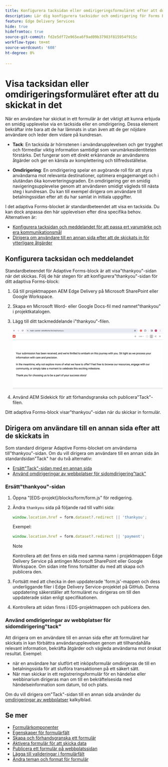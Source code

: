 ```yaml
---
title: Konfigurera tacksidan eller omdirigeringsformuläret efter att du skickat det
description: Lär dig konfigurera tacksidor och omdirigering för Forms Block för att optimera användarupplevelsen och effektivisera användarresorna.
feature: Edge Delivery Services
hide: true
hidefromtoc: true
source-git-commit: fd2e5df72e965ea6f9ad09b37983f815954f915c
workflow-type: tm+mt
source-wordcount: '608'
ht-degree: 0%

---
```



# Visa tacksidan eller omdirigeringsformuläret efter att du skickat in det

När en användare har skickat in ett formulär är det viktigt att kunna erbjuda en smidig upplevelse via en tacksida eller en omdirigering. Dessa element bekräftar inte bara att de har lämnats in utan även att de ger nöjdare användare och leder dem vidare på kundresan.

* **Tack**: En tacksida är hörnstenen i användarupplevelsen och ger trygghet och förmedlar viktig information samtidigt som varumärkesidentiteten förstärks. Det fungerar som ett direkt erkännande av användarens åtgärder och ger en känsla av komplettering och tillfredsställelse.

* **Omdirigering**: En omdirigering spelar en avgörande roll för att styra användarna mot relevanta destinationer, optimera engagemanget och i slutändan öka konverteringsgraden. En omdirigering ger en smidig navigeringsupplevelse genom att användaren smidigt vägleds till nästa steg i kundresan. Du kan till exempel dirigera om användare till betalningssidan efter att du har samlat in initiala uppgifter.

I det adaptiva Forms-blocket är standardbeteendet att visa en tacksida. Du kan dock anpassa den här upplevelsen efter dina specifika behov. Alternativen är:

* [Konfigurera tacksidan och meddelandet för att passa ert varumärke och era kommunikationsmål](#configuring-the-thank-you-page-and-message)
* [Dirigera om användare till en annan sida efter att de skickats in för ytterligare åtgärder](#redirect-users-to-another-page-post-submission)

## Konfigurera tacksidan och meddelandet

Standardbeteendet för Adaptive Forms-block är att visa&quot;thankyou&quot;-sidan när det skickas. Följ de här stegen för att konfigurera&quot;thankyou&quot;-sidan för ditt adaptiva Forms-block:

1. Gå till projektmappen AEM Edge Delivery på Microsoft SharePoint eller Google Workspace.
1. Skapa en Microsoft Word- eller Google Docs-fil med namnet&quot;thankyou&quot; i projektkatalogen.
1. Lägg till ditt tackmeddelande i&quot;thankyou&quot;-filen. </br>

   ![Exempel på tacksida](/help/edge/assets/sample-thankyou-page.png)

1. Använd AEM Sidekick för att förhandsgranska och publicera&quot;Tack&quot;-filen.

Ditt adaptiva Forms-block visar&quot;thankyou&quot;-sidan när du skickar in formulär.

## Dirigera om användare till en annan sida efter att de skickats in

Som standard dirigerar Adaptive Forms-blocket om användarna till&quot;thankyou&quot;-sidan. Om du vill dirigera om användare till en annan sida än standardsidan&quot;Tack&quot; har du två alternativ:

* [Ersätt&quot;Tack&quot;-sidan med en annan sida](#replace-the-existing-thankyou-page)
* [Använd omdirigeringar av webbplatser för sidomdirigering&quot;tack&quot;](#use-website-redirects-for-thankyou-page-redirection)

### Ersätt&quot;thankyou&quot;-sidan

1. Öppna &quot;[EDS-projekt]/blocks/form/form.js&quot; för redigering.
1. Ändra `thankyou` sida på följande rad till valfri sida:

   ```JavaScript
   window.location.href = form.dataset?.redirect || 'thankyou';
   ```

   Exempel:

   ```JavaScript
   window.location.href = form.dataset?.redirect || 'payment';
   ```

   >[!NOTE]
   >
   > Kontrollera att det finns en sida med samma namn i projektmappen Edge Delivery Service på antingen Microsoft SharePoint eller Google Workspace. Om sidan inte finns fortsätter du med att skapa och publicera den.

1. Fortsätt med att checka in den uppdaterade &#39;form.js&#39;-mappen och dess underliggande filer i Edge Delivery Service-projektet på GitHub. Denna uppdatering säkerställer att formuläret nu dirigeras om till den uppdaterade sidan enligt specifikationen.

1. Kontrollera att sidan finns i EDS-projektmappen och publicera den.


### Använd omdirigeringar av webbplatser för sidomdirigering&quot;tack&quot;

Att dirigera om en användare till en annan sida efter att formuläret har skickats in kan förbättra användarupplevelsen genom att tillhandahålla relevant information, bekräfta åtgärder och vägleda användarna mot önskat resultat. Exempel:

* när en användare har slutfört ett inköpsformulär omdirigeras de till en betalningssida för att slutföra transaktionen på ett säkert sätt.
* När man skickar in ett registreringsformulär för en händelse eller webbinarium dirigeras man om till en bekräftelsesida med händelseinformation som datum, tid och plats.

Om du vill dirigera om&quot;Tack&quot;-sidan till en annan sida använder du [omdirigeringar av webbplatser](https://www.aem.live/docs/redirects) kalkylblad.


## Se mer

* [Formulärkomponenter](/help/edge/docs/forms/form-components.md)
* [Egenskaper för formulärfält](/help/edge/docs/forms/eds-form-field-properties)
* [Skapa och förhandsgranska ett formulär](/help/edge/docs/forms/create-forms.md)
* [Aktivera formulär för att skicka data](/help/edge/docs/forms/submit-forms.md)
* [Publicera ett formulär på webbplatssidan](/help/edge/docs/forms/publish-forms.md)
* [Lägga till valideringar i formulärfält](/help/edge/docs/forms/validate-forms.md)
* [Ändra teman och format för formulär](/help/edge/docs/forms/style-theme-forms.md)
